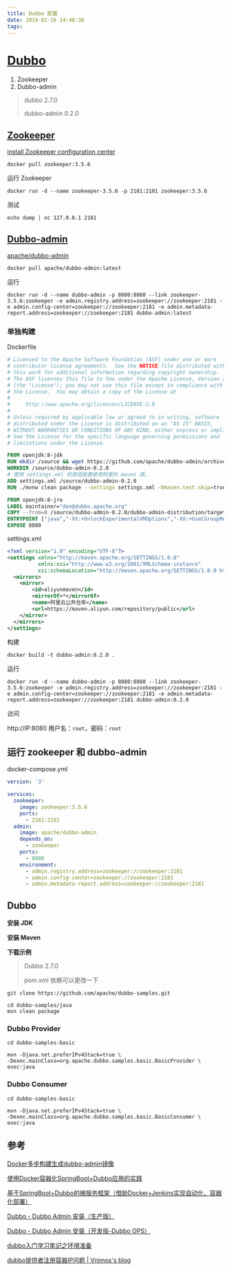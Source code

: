 ```yaml
---
title: Dubbo 配置
date: 2019-01-16 14:48:30
tags:
---
```


# [Dubbo](https://dubbo.apache.org)

1. Zookeeper
2. Dubbo-admin

> dubbo 2.7.0
>
> dubbo-admin 0.2.0



## [Zookeeper](https://zookeeper.apache.org/)

[install Zookeeper configuration center](https://dubbo.apache.org/en-us/docs/admin/install/zookeeper.html)

```shell
docker pull zookeeper:3.5.6
```



运行 Zookeeper

```shell
docker run -d --name zookeeper-3.5.6 -p 2181:2181 zookeeper:3.5.6
```



测试

```shell
echo dump | nc 127.0.0.1 2181
```



## [Dubbo-admin](https://github.com/apache/dubbo-admin)

[apache/dubbo-admin](https://hub.docker.com/r/apache/dubbo-admin)

```
docker pull apache/dubbo-admin:latest
```

运行

```
docker run -d --name dubbo-admin -p 8080:8080 --link zookeeper-3.5.6:zookeeper -e admin.registry.address=zookeeper://zookeeper:2181 -e admin.config-center=zookeeper://zookeeper:2181 -e admin.metadata-report.address=zookeeper://zookeeper:2181 dubbo-admin:latest
```



### 单独构建

Dockerfile

```dockerfile
# Licensed to the Apache Software Foundation (ASF) under one or more
# contributor license agreements.  See the NOTICE file distributed with
# this work for additional information regarding copyright ownership.
# The ASF licenses this file to You under the Apache License, Version 2.0
# (the "License"); you may not use this file except in compliance with
# the License.  You may obtain a copy of the License at
#
#     http://www.apache.org/licenses/LICENSE-2.0
#
# Unless required by applicable law or agreed to in writing, software
# distributed under the License is distributed on an "AS IS" BASIS,
# WITHOUT WARRANTIES OR CONDITIONS OF ANY KIND, either express or implied.
# See the License for the specific language governing permissions and
# limitations under the License.

FROM openjdk:8-jdk
RUN mkdir /source && wget https://github.com/apache/dubbo-admin/archive/0.2.0.zip && unzip 0.2.0.zip -d /source
WORKDIR /source/dubbo-admin-0.2.0
# 使用 settings.xml 的原因是要使用阿里的 maven 源。
ADD settings.xml /source/dubbo-admin-0.2.0
RUN ./mvnw clean package --settings settings.xml -Dmaven.test.skip=true

FROM openjdk:8-jre
LABEL maintainer="dev@dubbo.apache.org"
COPY --from=0 /source/dubbo-admin-0.2.0/dubbo-admin-distribution/target/dubbo-admin-0.2.0.jar /app.jar
ENTRYPOINT ["java","-XX:+UnlockExperimentalVMOptions","-XX:+UseCGroupMemoryLimitForHeap","-Djava.security.egd=file:/dev/./urandom","-jar","/app.jar"]
EXPOSE 8080
```



settings.xml

```xml
<?xml version="1.0" encoding="UTF-8"?>
<settings xmlns="http://maven.apache.org/SETTINGS/1.0.0"
          xmlns:xsi="http://www.w3.org/2001/XMLSchema-instance"
          xsi:schemaLocation="http://maven.apache.org/SETTINGS/1.0.0 http://maven.apache.org/xsd/settings-1.0.0.xsd">
  <mirrors>
    <mirror>
        <id>aliyunmaven</id>
        <mirrorOf>*</mirrorOf>
        <name>阿里云公共仓库</name>
        <url>https://maven.aliyun.com/repository/public</url>
    </mirror>
  </mirrors>
</settings>
```



构建

```
docker build -t dubbo-admin:0.2.0 .
```



运行

```shell
docker run -d --name dubbo-admin -p 8080:8080 --link zookeeper-3.5.6:zookeeper -e admin.registry.address=zookeeper://zookeeper:2181 -e admin.config-center=zookeeper://zookeeper:2181 -e admin.metadata-report.address=zookeeper://zookeeper:2181 dubbo-admin:0.2.0
```



访问

http://IP:8080   用户名：`root`，密码：`root`



## 运行 zookeeper 和 dubbo-admin

docker-compose.yml

```yml
version: '3'

services:
  zookeeper:
    image: zookeeper:3.5.6
    ports:
      - 2181:2181
  admin:
    image: apache/dubbo-admin
    depends_on:
      - zookeeper
    ports:
      - 8080
    environment:
      - admin.registry.address=zookeeper://zookeeper:2181
      - admin.config-center=zookeeper://zookeeper:2181
      - admin.metadata-report.address=zookeeper://zookeeper:2181
```



## Dubbo

**安装 JDK**

**安装 Maven**

**下载示例**

> Dubbo 2.7.0
>
> pom.xml 依赖可以更改一下

```shell
git clone https://github.com/apache/dubbo-samples.git
```

```shell
cd dubbo-samples/java
mvn clean package
```



### Dubbo Provider

```shell
cd dubbo-samples-basic

mvn -Djava.net.preferIPv4Stack=true \
-Dexec.mainClass=org.apache.dubbo.samples.basic.BasicProvider \
exec:java
```



### Dubbo Consumer

```shell
cd dubbo-samples-basic

mvn -Djava.net.preferIPv4Stack=true \
-Dexec.mainClass=org.apache.dubbo.samples.basic.BasicConsumer \
exec:java
```



## 参考

[Docker多步构建生成dubbo-admin镜像](https://www.huangyunkun.com/2018/04/19/docker-multi-step-dubbo-admin/)

[使用Docker容器化SpringBoot+Dubbo应用的实践](https://luoliangdsga.github.io/2018/06/10/%E4%BD%BF%E7%94%A8Docker%E5%AE%B9%E5%99%A8%E5%8C%96SpringBoot-Dubbo%E5%BA%94%E7%94%A8%E7%9A%84%E5%AE%9E%E8%B7%B5/)

[基于SpringBoot+Dubbo的微服务框架（借助Docker+Jenkins实现自动化、容器化部署）](https://github.com/bz51/SpringBoot-Dubbo-Docker-Jenkins)

[Dubbo - Dubbo Admin 安装（生产版）](https://blog.csdn.net/u012627861/article/details/82945068)

[Dubbo - Dubbo Admin 安装（开发版-Dubbo OPS）](https://blog.csdn.net/u012627861/article/details/82754027)

[dubbo入门学习笔记之环境准备](https://www.cnblogs.com/darling2047/p/9681181.html)

 [dubbo提供者注册容器IP问题 | Vnimos's blog](https://vnimos.cn/2017/07/11/dubbo-provider-in-docker/) 